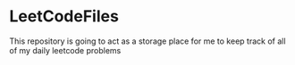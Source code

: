 # LeetCodeFiles
This repository is going to act as a storage place for me to keep track of all of my daily leetcode problems
